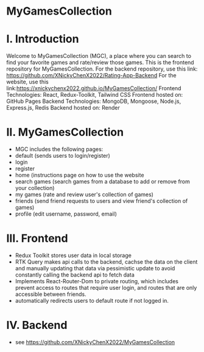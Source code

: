 # MyGamesCollection
# I. Introduction
Welcome to MyGamesCollection (MGC), a place where you can search to find your favorite games and rate/review those games. 
This is the frontend repository for MyGamesCollection. 
For the backend repository, use this link: https://github.com/XNickyChenX2022/Rating-App-Backend
For the website, use this link:https://xnickychenx2022.github.io/MyGamesCollection/
Frontend Technologies: React, Redux-Toolkit, Tailwind CSS
Frontend hosted on: GitHub Pages
Backend Technologies: MongoDB, Mongoose, Node.js, Express.js, Redis 
Backend hosted on: Render
# II. MyGamesCollection
* MGC includes the following pages:
* default (sends users to login/register)
* login
* register
* home (instructions page on how to use the website
* search games (search games from a database to add or remove from your collection)
* my games (rate and review user's collection of games)
* friends (send friend requests to users and view friend's collection of games)
* profile (edit username, password, email)
# III. Frontend
* Redux Toolkit stores user data in local storage 
* RTK Query makes api calls to the backend, cachse the data on the client and manually updating that data via pessimistic update to avoid constantly calling the backend api to fetch data
* Implements React-Router-Dom to private routing, which includes prevent access to routes that require user login, and routes that are only accessible between friends.
* automatically redirects users to default route if not logged in.
# IV. Backend
* see https://github.com/XNickyChenX2022/MyGamesCollection
